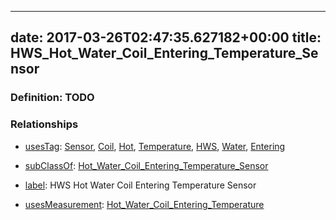 
---
date: 2017-03-26T02:47:35.627182+00:00
title: HWS_Hot_Water_Coil_Entering_Temperature_Sensor
---
### Definition: TODO

### Relationships

* [usesTag](https://brickschema.org/schema/1.0/BrickFrame#usesTag): [Sensor](https://brickschema.org/schema/1.0/BrickTag#Sensor), [Coil](https://brickschema.org/schema/1.0/BrickTag#Coil), [Hot](https://brickschema.org/schema/1.0/BrickTag#Hot), [Temperature](https://brickschema.org/schema/1.0/BrickTag#Temperature), [HWS](https://brickschema.org/schema/1.0/BrickTag#HWS), [Water](https://brickschema.org/schema/1.0/BrickTag#Water), [Entering](https://brickschema.org/schema/1.0/BrickTag#Entering)

* [subClassOf](http://www.w3.org/2000/01/rdf-schema#subClassOf): [Hot_Water_Coil_Entering_Temperature_Sensor](https://brickschema.org/schema/1.0/Brick#Hot_Water_Coil_Entering_Temperature_Sensor)

* [label](http://www.w3.org/2000/01/rdf-schema#label): HWS Hot Water Coil Entering Temperature Sensor

* [usesMeasurement](https://brickschema.org/schema/1.0/BrickFrame#usesMeasurement): [Hot_Water_Coil_Entering_Temperature](https://brickschema.org/schema/1.0/Brick#Hot_Water_Coil_Entering_Temperature)
